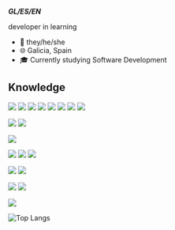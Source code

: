 **_GL/ES/EN_**

developer in learning

- :bust_in_silhouette: they/he/she
- :globe_with_meridians: Galicia, Spain
- :mortar_board: Currently studying Software Development

## Knowledge

![](https://img.shields.io/badge/IDE-VS_Code-informational?style=flat&logo=visual-studio-code&logoColor=white&color=blueviolet)
![](https://img.shields.io/badge/Language-Javascript-informational?style=flat&logo=JavaScript&logoColor=white&color=blueviolet)
![](https://img.shields.io/badge/Language-Typescript-informational?style=flat&logo=typescript&logoColor=white&color=blueviolet)
![](https://img.shields.io/badge/Language-HTML-informational?style=flat&logo=html5&logoColor=white&color=blueviolet)
![](https://img.shields.io/badge/Language-CSS-informational?style=flat&logo=css3&logoColor=white&color=blueviolet)
![](https://img.shields.io/badge/Language-Python-informational?style=flat&logo=python&logoColor=white&color=blueviolet)
![](https://img.shields.io/badge/Language-Java-informational?style=flat&logo=Java&logoColor=white&color=blueviolet)
![](https://img.shields.io/badge/Framework-JavaFX-informational?style=flat&logo=Java&logoColor=white&color=blueviolet)

![](https://img.shields.io/badge/IDE-IntelliJ-informational?style=flat&logo=intellij-idea&logoColor=white&color=blueviolet)
![](https://img.shields.io/badge/Language-Kotlin-informational?style=flat&logo=kotlin&logoColor=white&color=blueviolet)

![](https://img.shields.io/badge/IDE-Android_Studio-informational?style=flat&logo=android-studio&logoColor=white&color=blueviolet)

![](https://img.shields.io/badge/IDE-Visual_Studio-informational?style=flat&logo=visualstudio&logoColor=white&color=blueviolet)
![](https://img.shields.io/badge/Language-C%23-informational?style=flat&logo=csharp&logoColor=white&color=blueviolet)
![](https://img.shields.io/badge/Framework-.NET-informational?style=flat&logo=dotnet&logoColor=white&color=blueviolet)

![](https://img.shields.io/badge/Platform-Arduino-informational?style=flat&logo=arduino&logoColor=white&color=blueviolet)
![](https://img.shields.io/badge/Platform-Raspberry_Pi-informational?style=flat&logo=Raspberry-Pi&logoColor=white&color=blueviolet)

![](https://img.shields.io/badge/OS-Linux-informational?style=flat&logo=linux&logoColor=white&color=blueviolet)
![](https://img.shields.io/badge/OS-Windows-informational?style=flat&logo=windows&logoColor=white&color=blueviolet)


![](https://github-readme-stats.vercel.app/api?username=xoko14&show_icons=true&theme=material-palenight)

![Top Langs](https://github-readme-stats.vercel.app/api/top-langs/?username=xoko14&layout=compact&theme=material-palenight&langs_count=10?exclude_repo=password-competition,doorbell-helper)
